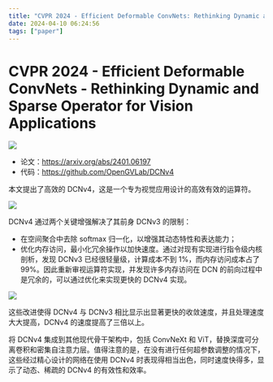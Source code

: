 ```yaml
---
title: "CVPR 2024 - Efficient Deformable ConvNets: Rethinking Dynamic and Sparse Operator for Vision Applications"
date: 2024-04-10 06:24:56
tags: ["paper"]
---
```

# CVPR 2024 - Efficient Deformable ConvNets - Rethinking Dynamic and Sparse Operator for Vision Applications

![](https://img-blog.csdnimg.cn/direct/91218b5449e44dc08281d227cb980f2e.png)

* 论文：<https://arxiv.org/abs/2401.06197>
* 代码：<https://github.com/OpenGVLab/DCNv4>

本文提出了高效的 DCNv4，这是一个专为视觉应用设计的高效有效的运算符。

![](https://img-blog.csdnimg.cn/direct/f6d3749cbc2b43a0a67f49bca6ca344e.png)

DCNv4 通过两个关键增强解决了其前身 DCNv3 的限制：

* 在空间聚合中去除 softmax 归一化，以增强其动态特性和表达能力；
* 优化内存访问，最小化冗余操作以加快速度。通过对现有实现进行指令级内核剖析，发现 DCNv3 已经很轻量级，计算成本不到 1%，而内存访问成本占了 99%。因此重新审视运算符实现，并发现许多内存访问在 DCN 的前向过程中是冗余的，可以通过优化来实现更快的 DCNv4 实现。

![](https://img-blog.csdnimg.cn/direct/fe88f4ea9e6746dea0f208d330d20b5a.png)

这些改进使得 DCNv4 与 DCNv3 相比显示出显著更快的收敛速度，并且处理速度大大提高，DCNv4 的速度提高了三倍以上。

将 DCNv4 集成到其他现代骨干架构中，包括 ConvNeXt 和 ViT，替换深度可分离卷积和密集自注意力层。值得注意的是，在没有进行任何超参数调整的情况下，这些经过精心设计的网络在使用 DCNv4 时表现得相当出色，同时速度快得多，显示了动态、稀疏的 DCNv4 的有效性和效率。